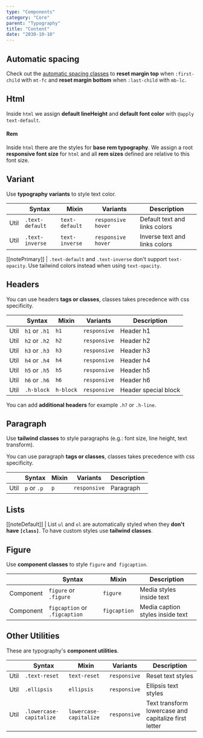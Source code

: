 ```yaml
---
type: "Components"
category: "Core"
parent: "Typography"
title: "Content"
date: "2030-10-10"
---
```


## Automatic spacing

Check out the [automatic spacing classes](/components/core/general/css#utils) to **reset margin top** when `:first-child` with `mt-fc` and **reset margin bottom** when `:last-child` with `mb-lc`.

## Html

Inside `html` we assign **default lineHeight** and **default font color** with `@apply text-default`.

#### Rem

Inside `html` there are the styles for **base rem typography**. We assign a root **responsive font size** for `html` and all **rem sizes** defined are relative to this font size.

## Variant

Use **typography variants** to style text color.

<div class="table-scroll">

|                      | Syntax                          | Mixin            | Variants               | Description                   |
| ----------------------- | ---------------------------- | -----------------| ----------------------------- |----------------------------- |
| Util                  | `.text-default`       | `text-default`                | `responsive hover`                | Default text and links colors            |
| Util                  | `.text-inverse`       | `text-inverse`                | `responsive hover`                | Inverse text and links colors            |

</div>

[[notePrimary]]
| `.text-default` and `.text-inverse` don't support `text-opacity`. Use tailwind colors instead when using `text-opacity`.

<demo>
  <demovanilla src="vanilla/components/core/typography/variant">
  </demovanilla>
</demo>

## Headers

You can use headers **tags or classes**, classes takes precedence with css specificity.

<div class="table-scroll">

|                      | Syntax                          | Mixin            | Variants               | Description                   |
| ----------------------- | ---------------------------- | -----------------| ----------------------------- |----------------------------- |
| Util                  | `h1` or `.h1`       | `h1`                | `responsive`                | Header h1            |
| Util                  | `h2` or `.h2`       | `h2`                | `responsive`                | Header h2            |
| Util                  | `h3` or `.h3`       | `h3`                | `responsive`                | Header h3            |
| Util                  | `h4` or `.h4`       | `h4`                | `responsive`                | Header h4            |
| Util                  | `h5` or `.h5`       | `h5`                | `responsive`                | Header h5            |
| Util                  | `h6` or `.h6`       | `h6`                | `responsive`                | Header h6            |
| Util                  | `.h-block`       | `h-block`                | `responsive`                | Header special block            |

</div>

<demo>
  <demovanilla src="vanilla/components/core/typography/headers">
  </demovanilla>
</demo>

You can add **additional headers** for example `.h7` or `.h-line`.

## Paragraph

Use **tailwind classes** to style paragraphs (e.g.: font size, line height, text transform).

You can use paragraph **tags or classes**, classes takes precedence with css specificity.

<div class="table-scroll">

|                      | Syntax                          | Mixin            | Variants               | Description                   |
| ----------------------- | ---------------------------- | -----------------| ----------------------------- |----------------------------- |
| Util                  | `p` or `.p`       | `p`                | `responsive`                | Paragraph            |

</div>

<demo>
  <demovanilla src="vanilla/components/core/typography/paragraph">
  </demovanilla>
</demo>

## Lists

[[noteDefault]]
| List `ul` and `ol` are automatically styled when they **don't have `[class]`**. To have custom styles use **tailwind classes**.

<demo>
  <demovanilla src="vanilla/components/core/typography/list">
  </demovanilla>
</demo>

## Figure

Use **component classes** to style `figure` and` figcaption`.

<div class="table-scroll">

|                      | Syntax                          | Mixin            | Description                   |
| ----------------------- | ----------------------------------------- | -----------------------------| ----------------------------- |
| Component                  | `figure` or `.figure`                     | `figure`                | Media styles inside text            |
| Component                  | `figcaption` or `.figcaption`                     | `figcaption`                | Media caption styles inside text            |

</div>

<demo>
  <demovanilla src="vanilla/components/core/typography/figure">
  </demovanilla>
</demo>

## Other Utilities

These are typography's **component utilities**.

<div class="table-scroll">

|                      | Syntax                          | Mixin            | Variants               | Description                   |
| ----------------------- | ---------------------------- | -----------------| ----------------------------- |----------------------------- |
| Util                  | `.text-reset`       | `text-reset`                | `responsive`                | Reset text styles            |
| Util                  | `.ellipsis`       | `ellipsis`                | `responsive`                | Ellipsis text styles            |
| Util                  | `.lowercase-capitalize`       | `lowercase-capitalize`                | `responsive`                | Text transform lowercase and capitalize first letter            |

</div>
